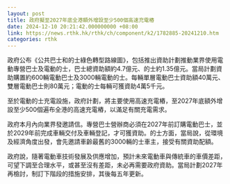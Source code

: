 ```yaml
---
layout: post
title: 政府擬至2027年底全港額外增設至少500個高速充電樁
date: 2024-12-10 20:21:42.000000000 +08:00
link: https://news.rthk.hk/rthk/ch/component/k2/1782885-20241210.htm
categories: rthk
---
```


政府公布《公共巴士和的士綠色轉型路線圖》，包括推出資助計劃推動業界使用電動專營巴士及電動的士，巴士總資助額約4.7億元、的士約1.35億元。當局計劃資助購置約600輛電動巴士及3000輛電動的士。每輛單層電動巴士資助額40萬元、雙層電動巴士則80萬元；電動的士每輛可獲資助4萬5千元。

至於電動的士充電設施，政府計劃，將主要使用高速充電樁，至2027年底額外增設至少500個遍布全港的高速充電樁，以滿足有關充電需求。

政府本月內向業界發邀請信。專營巴士營辦商必須在2027年前訂購電動巴士，並於2029年前完成車輛交付及車輛登記，才可獲資助。的士方面，當局說，從環境及經濟角度出發，會先邀請車齡最舊的3000輛的士車主，接受有關資助配額。

政府說，隨著電動車技術發展及供應增加，預計未來電動車與傳統車的車價差距，可望下調至合理水平，或甚至沒有差距，未必再需要政府資助。當局計劃2027年再檢討，制訂下階段的措施安排，其後每五年更新。
